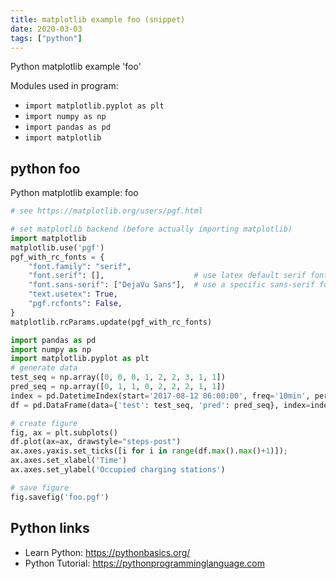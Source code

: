 ```yaml
---
title: matplotlib example foo (snippet)
date: 2020-03-03
tags: ["python"]
---
```

Python matplotlib example 'foo'


Modules used in program: 
* `import matplotlib.pyplot as plt`
* `import numpy as np`
* `import pandas as pd`
* `import matplotlib`

## python foo

Python matplotlib example: foo

```python
# see https://matplotlib.org/users/pgf.html

# set matplotlib backend (before actually importing matplotlib)
import matplotlib
matplotlib.use('pgf')
pgf_with_rc_fonts = {
    "font.family": "serif",
    "font.serif": [],                    # use latex default serif font
    "font.sans-serif": ["DejaVu Sans"],  # use a specific sans-serif font
    "text.usetex": True,
    "pgf.rcfonts": False,
}
matplotlib.rcParams.update(pgf_with_rc_fonts)

import pandas as pd
import numpy as np
import matplotlib.pyplot as plt
# generate data
test_seq = np.array([0, 0, 0, 1, 2, 2, 3, 1, 1])
pred_seq = np.array([0, 1, 1, 0, 2, 2, 2, 1, 1])
index = pd.DatetimeIndex(start='2017-08-12 06:00:00', freq='10min', periods=test_seq.shape[0])
df = pd.DataFrame(data={'test': test_seq, 'pred': pred_seq}, index=index)

# create figure
fig, ax = plt.subplots()
df.plot(ax=ax, drawstyle="steps-post")
ax.axes.yaxis.set_ticks([i for i in range(df.max().max()+1)]);
ax.axes.set_xlabel('Time')
ax.axes.set_ylabel('Occupied charging stations')

# save figure
fig.savefig('foo.pgf')

```

## Python links

- Learn Python: https://pythonbasics.org/
- Python Tutorial: https://pythonprogramminglanguage.com
